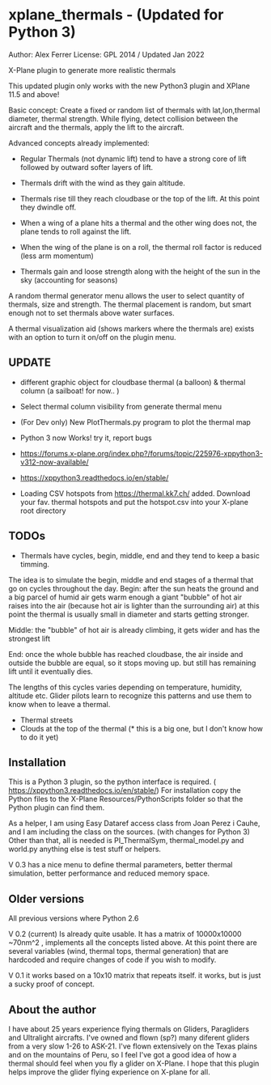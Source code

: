 xplane_thermals - (Updated for Python 3)
===============

Author: Alex Ferrer
License: GPL 2014 / Updated Jan 2022


X-Plane plugin to generate more realistic thermals 

This updated plugin only works with the new Python3 plugin and XPlane 11.5 and above!

Basic concept:
Create a fixed or random list of thermals with lat,lon,thermal diameter, thermal strength.
While flying, detect collision between the aircraft and the thermals, apply the lift to the aircraft.


Advanced concepts already implemented:

- Regular Thermals (not dynamic lift) tend to have a strong core of lift followed by outward softer layers of lift.

- Thermals drift with the wind as they gain altitude. 

- Thermals rise till they reach cloudbase or the top of the lift. At this point they dwindle off. 

- When a wing of a plane hits a thermal and the other wing does not, the plane tends to roll against the lift.

- When the wing of the plane is on a roll, the thermal roll factor is reduced (less arm momentum) 

- Thermals gain and loose strength along with the height of the sun in the sky (accounting for seasons)


A random thermal generator menu allows the user to select quantity of thermals, size and strength. The thermal placement is random, but smart enough not to set thermals above water surfaces. 

A thermal visualization aid (shows markers where the thermals are) exists with an option to turn it on/off on the plugin menu.

UPDATE
-----
- different graphic object for cloudbase thermal (a balloon) & thermal column (a sailboat! for now.. ) 
- Select thermal column visibility from generate thermal menu
- (For Dev only) New PlotThermals.py program to plot the thermal map
- Python 3 now Works! try it, report bugs 
- https://forums.x-plane.org/index.php?/forums/topic/225976-xppython3-v312-now-available/
- https://xppython3.readthedocs.io/en/stable/



- Loading CSV hotspots from https://thermal.kk7.ch/ added. Download your fav. thermal hotspots and put the hotspot.csv into your X-plane root directory

TODOs
-----

- Thermals have cycles, begin, middle, end and they tend to keep a basic timming.

The idea is to simulate the begin, middle and end stages of a thermal that go on cycles throughout the day. 
Begin: after the sun heats the ground and a big parcel of humid air gets warm enough a giant "bubble" of hot air raises into the air (because hot air is lighter than the surrounding air) at this point the thermal is usually small in diameter and starts getting stronger. 

Middle: the "bubble" of hot air is already climbing, it gets wider and has the strongest lift

End: once the whole bubble has reached cloudbase, the air inside and outside the bubble are equal, so it stops moving up. but still has remaining lift until it eventually dies. 

The lengths of this cycles varies depending on temperature, humidity, altitude etc. Glider pilots learn to recognize this patterns and use them to know when to leave a thermal. 

- Thermal streets
- Clouds at the top of the thermal (* this is a big one, but I don't know how to do it yet) 


Installation
------------

This is a Python 3 plugin, so the python interface is required. ( https://xppython3.readthedocs.io/en/stable/) For installation copy the Python files to the X-Plane Resources/PythonScripts folder so that the Python plugin can find them.

As a helper, I am using Easy Dataref access class from Joan Perez i Cauhe, and I am including the class on the sources. (with changes for Python 3)
Other than that, all is needed is PI_ThermalSym, thermal_model.py and world.py anything else is test stuff or helpers. 

V 0.3 has a nice menu to define thermal parameters, better thermal simulation, better performance and reduced memory space. 



Older versions
--------------
All previous versions where Python 2.6 

V 0.2 (current) Is already quite usable. It has a matrix of 10000x10000 ~70nm^2 , implements all the concepts listed above. At this point there are several variables (wind, thermal tops, thermal generation) that are hardcoded and require changes of code if you wish to modify.

V 0.1 it works based on a 10x10 matrix that repeats itself. it works, but is just a sucky proof of concept.


About the author
----------------

I have about 25 years experience flying thermals on Gliders, Paragliders and Ultralight aircrafts. I've owned and flown (sp?) many diferent gliders from a very slow 1-26 to ASK-21.  I've flown extensively on the Texas plains and on the mountains of Peru, so I feel I've got a good idea of how a thermal should feel when you fly a glider on X-Plane. I hope that this plugin helps improve the glider flying experience on X-plane for all. 
